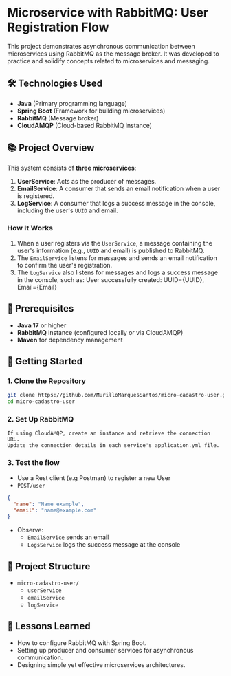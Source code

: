 # Microservice with RabbitMQ: User Registration Flow

This project demonstrates asynchronous communication between microservices using RabbitMQ as the message broker. It was developed to practice and solidify concepts related to microservices and messaging.

## 🛠 Technologies Used
- **Java** (Primary programming language)
- **Spring Boot** (Framework for building microservices)
- **RabbitMQ** (Message broker)
- **CloudAMQP** (Cloud-based RabbitMQ instance)

## 📚 Project Overview

This system consists of **three microservices**:

1. **UserService**: Acts as the producer of messages.
2. **EmailService**: A consumer that sends an email notification when a user is registered.
3. **LogService**: A consumer that logs a success message in the console, including the user's `UUID` and email.

### How It Works
1. When a user registers via the `UserService`, a message containing the user's information (e.g., `UUID` and email) is published to RabbitMQ.
2. The `EmailService` listens for messages and sends an email notification to confirm the user's registration.
3. The `LogService` also listens for messages and logs a success message in the console, such as:
    User successfully created: UUID={UUID}, Email={Email}

## 🧰 Prerequisites

- **Java 17** or higher
- **RabbitMQ** instance (configured locally or via CloudAMQP)
- **Maven** for dependency management


## 🚀 Getting Started

### 1. Clone the Repository
```bash
git clone https://github.com/MurilloMarquesSantos/micro-cadastro-user.git
cd micro-cadastro-user
``` 
### 2. Set Up RabbitMQ
    If using CloudAMQP, create an instance and retrieve the connection URL.
    Update the connection details in each service's application.yml file.

### 3. Test the flow
- Use a Rest client (e.g Postman) to register a new User
- `POST/user`
```json
{
  "name": "Name example",
  "email": "name@example.com"
}
```
- Observe:
  - `EmailService` sends an email
  - `LogsService` logs the success message at the console
  

 ## 📁 Project Structure

- `micro-cadastro-user/`
    - `userService`
    - `emailService`
    - `logService`
    
## 📝 Lessons Learned
- How to configure RabbitMQ with Spring Boot.
- Setting up producer and consumer services for asynchronous communication.
- Designing simple yet effective microservices architectures.
